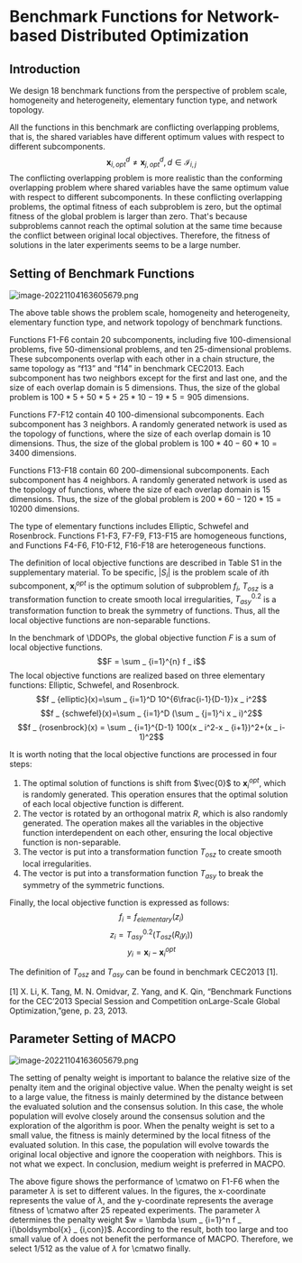 # Benchmark Functions for Network-based Distributed Optimization

## Introduction

We design 18 benchmark functions from the perspective of problem scale, homogeneity and heterogeneity, elementary function type, and network topology. 

All the functions in this benchmark are conflicting overlapping problems, that is, the shared variables have different optimum values with respect to different subcomponents. 
$$\boldsymbol{x} _ {i,opt}^d \neq \boldsymbol{x} _ {j,opt}^d, d\in \mathcal{I} _ {i,j}$$
The conflicting overlapping problem is more realistic than the conforming overlapping problem where shared variables have the same optimum value with respect to different subcomponents. In these conflicting overlapping problems, the optimal fitness of each subproblem is zero, but the optimal fitness of the global problem is larger than zero. That's because subproblems cannot reach the optimal solution at the same time because the conflict between original local objectives. Therefore, the fitness of solutions in the later experiments seems to be a large number.


## Setting of Benchmark Functions

![image-20221104163605679.png](https://gitee.com/taiu/benchmark-functions-for-network-based-distributed-optimization/raw/master/img/image-20221104163605679.png)

The above table shows the problem scale, homogeneity and heterogeneity, elementary function type, and network topology of benchmark functions. 

Functions F1-F6 contain 20 subcomponents, including five 100-dimensional problems, five 50-dimensional problems, and ten 25-dimensional problems. These subcomponents overlap with each other in a chain structure, the same topology as “f13” and “f14” in benchmark CEC2013. Each subcomponent has two neighbors except for the first and last one, and the size of each overlap domain is 5 dimensions. Thus, the size of the global problem is $100 * 5+50 * 5+25 * 10-19 * 5=905$ dimensions.

Functions F7-F12 contain 40 100-dimensional subcomponents. Each subcomponent has 3 neighbors. A randomly generated network is used as the topology of functions, where the size of each overlap domain is 10 dimensions. Thus, the size of the global problem is $100 * 40-60 * 10 =3400$ dimensions.

Functions F13-F18 contain 60 200-dimensional subcomponents. Each subcomponent has 4 neighbors. A randomly generated network is used as the topology of functions, where the size of each overlap domain is 15 dimensions. Thus, the size of the global problem is $200 * 60-120 * 15 =10200$ dimensions.

The type of elementary functions includes Elliptic, Schwefel and Rosenbrock. Functions F1-F3, F7-F9, F13-F15 are homogeneous functions, and Functions F4-F6, F10-F12, F16-F18 are heterogeneous functions. 

The definition of local objective functions are described in Table S1 in the supplementary material. To be specific, $|S _ i|$ is the problem scale of $i$th subcomponent, $\boldsymbol{x} _ i^{opt}$ is the optimum solution of subproblem $f _ i$, $T _ {osz}$ is a transformation function to create smooth local irregularities, $T _ {asy}^{0.2}$ is a transformation function to break the symmetry of functions. Thus, all the local objective functions are non-separable functions. 

In the benchmark of \DDOPs, the global objective function $F$ is a sum of local objective functions.
$$F = \sum _ {i=1}^{n} f _ i$$
The local objective functions are realized based on three elementary functions: Elliptic, Schwefel, and Rosenbrock.
$$f _ {elliptic}(x)=\sum _ {i=1}^D 10^{6\frac{i-1}{D-1}}x _ i^2$$
$$f _ {schwefel}(x)=\sum _ {i=1}^D (\sum _ {j=1}^i x _ i)^2$$
$$f _ {rosenbrock}(x) = \sum _ {i=1}^{D-1} 100(x _ i^2-x _ {i+1})^2+(x _ i-1)^2$$

It is worth noting that the local objective functions are processed in four steps:

1. The optimal solution of functions is shift from $\vec{0}$ to $\boldsymbol{x} _ i^{opt}$, which is randomly generated. This operation ensures that the optimal solution of each local objective function is different. 
2. The vector is rotated by an orthogonal matrix $R$, which is also randomly generated. The operation makes all the variables in the objective function interdependent on each other, ensuring the local objective function is non-separable.
3. The vector is put into a transformation function $T _ {osz}$ to create smooth local irregularities. 
4. The vector is put into a transformation function $T _ {asy}$ to break the symmetry of the symmetric functions.


Finally, the local objective function is expressed as follows:
$$f _ i=f _ {elementary}(z _ i)$$
$$z _ i=T _ {asy}^{0.2}(T _ {osz}(R _ iy _ i))$$
$$y _ i=\boldsymbol{x} _ i-\boldsymbol{x} _ i^{opt}$$

The definition of $T _ {osz}$ and $T _ {asy}$ can be found in benchmark CEC2013 [1].

[1] X.  Li,  K.  Tang,  M.  N.  Omidvar,  Z.  Yang,  and  K.  Qin,  “Benchmark  Functions  for  the  CEC’2013  Special  Session  and  Competition  onLarge-Scale Global Optimization,”gene, p. 23, 2013.

## Parameter Setting of MACPO

![image-20221104163605679.png](https://gitee.com/taiu/benchmark-functions-for-network-based-distributed-optimization/raw/master/img/image-1667551915.png)

The setting of penalty weight is important to balance the relative size of the penalty item and the original objective value. When the penalty weight is set to a large value, the fitness is mainly determined by the distance between the evaluated solution and the consensus solution. In this case, the whole population will evolve closely around the consensus solution and the exploration of the algorithm is poor. When the penalty weight is set to a small value, the fitness is mainly determined by the local fitness of the evaluated solution. In this case, the population will evolve towards the original local objective and ignore the cooperation with neighbors. This is not what we expect. In conclusion, medium weight is preferred in MACPO. 

The above figure shows the performance of \cmatwo on F1-F6 when the parameter $\lambda$ is set to different values. In the figures, the x-coordinate represents the value of $\lambda$, and the y-coordinate represents the average fitness of \cmatwo after 25 repeated experiments. The parameter $\lambda$ determines the penalty weight $w = \lambda \sum _ {i=1}^n f _ i(\boldsymbol{x} _ {i,con})$. According to the result, both too large and too small value of $\lambda$ does not benefit the performance of MACPO. Therefore, we select 1/512 as the value of $\lambda$ for \cmatwo finally.